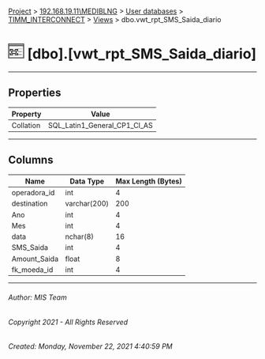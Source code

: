 #### 

[Project](../../../../index.md) > [192.168.19.11\\MEDIBLNG](../../../index.md) > [User databases](../../index.md) > [TIMM_INTERCONNECT](../index.md) > [Views](Views.md) > dbo.vwt_rpt_SMS_Saida_diario

# ![Views](../../../../Images/View32.png) [dbo].[vwt_rpt_SMS_Saida_diario]

---

## <a name="#properties"></a>Properties

| Property | Value |
|---|---|
| Collation | SQL_Latin1_General_CP1_CI_AS |


---

## <a name="#columns"></a>Columns

| Name | Data Type | Max Length (Bytes) |
|---|---|---|
| operadora_id | int | 4 |
| destination | varchar(200) | 200 |
| Ano | int | 4 |
| Mes | int | 4 |
| data | nchar(8) | 16 |
| SMS_Saida | int | 4 |
| Amount_Saida | float | 8 |
| fk_moeda_id | int | 4 |


---

###### Author:  MIS Team

###### Copyright 2021 - All Rights Reserved

###### Created: Monday, November 22, 2021 4:40:59 PM

